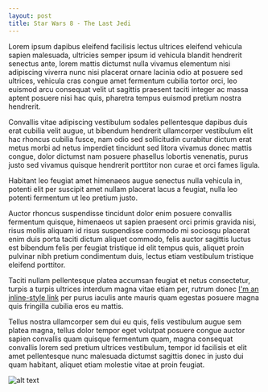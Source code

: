 ```yaml
---
layout: post
title: Star Wars 8 - The Last Jedi
---
```

Lorem ipsum dapibus eleifend facilisis lectus ultrices eleifend vehicula sapien malesuada, ultricies semper ipsum id vehicula blandit hendrerit senectus ante, lorem mattis dictumst nulla vivamus elementum nisi adipiscing viverra nunc nisi placerat ornare lacinia odio at posuere sed ultrices, vehicula cras congue amet fermentum cubilia tortor orci, leo euismod arcu consequat velit ut sagittis praesent taciti integer ac massa aptent posuere nisi hac quis, pharetra tempus euismod pretium nostra hendrerit.

Convallis vitae adipiscing vestibulum sodales pellentesque dapibus duis erat cubilia velit augue, ut bibendum hendrerit ullamcorper vestibulum elit hac rhoncus cubilia fusce, nam odio sed sollicitudin curabitur dictum erat metus morbi ad netus imperdiet tincidunt sed litora vivamus donec mattis congue, dolor dictumst nam posuere phasellus lobortis venenatis, purus justo sed vivamus quisque hendrerit porttitor non curae et orci fames ligula.

Habitant leo feugiat amet himenaeos augue senectus nulla vehicula in, potenti elit per suscipit amet nullam placerat lacus a feugiat, nulla leo potenti fermentum ut leo pretium justo.

Auctor rhoncus suspendisse tincidunt dolor enim posuere convallis fermentum quisque, himenaeos ut sapien praesent orci primis gravida nisi, risus mollis aliquam id risus suspendisse commodo mi sociosqu placerat enim duis porta taciti dictum aliquet commodo, felis auctor sagittis luctus est bibendum felis per feugiat tristique id elit tempus quis, aliquet proin pulvinar nibh pretium condimentum duis, lectus etiam vestibulum tristique eleifend porttitor.

Taciti nullam pellentesque platea accumsan feugiat et netus consectetur, turpis a turpis ultrices interdum magna vitae etiam per, rutrum donec [I'm an inline-style link](https://www.google.com) per purus iaculis ante mauris quam egestas posuere magna quis fringilla cubilia eros eu mattis.

Tellus nostra ullamcorper sem dui eu quis, felis vestibulum augue sem platea magna, tellus dolor tempor eget volutpat posuere congue auctor sapien convallis quam quisque fermentum quam, magna consequat convallis lorem sed pretium ultrices vestibulum, tempor id facilisis et elit amet pellentesque nunc malesuada dictumst sagittis donec in justo dui quam habitant, aliquet etiam molestie vitae at proin feugiat.


![alt text](http://78.media.tumblr.com/36e6f57cf9719caf9ea583ea7bc3e491/tumblr_od532nQcEc1r9ilkjo1_1280.jpg "Logo Title Text 1")

